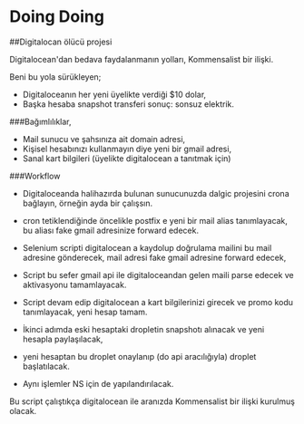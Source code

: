 # Doing Doing
##Digitalocan ölücü projesi

Digitalocean'dan bedava faydalanmanın yolları, Kommensalist bir ilişki.

Beni bu yola sürükleyen;
- Digitaloceanın her yeni üyelikte verdiği $10 dolar,
- Başka hesaba snapshot transferi
 sonuç: sonsuz elektrik.
 
###Bağımlılıklar,
- Mail sunucu ve şahsınıza ait domain adresi,
- Kişisel hesabınızı kullanmayın diye yeni bir gmail adresi,
- Sanal kart bilgileri (üyelikte digitalocean a tanıtmak için)

###Workflow
- Digitaloceanda halihazırda bulunan sunucunuzda dalgic projesini crona bağlayın, örneğin ayda bir çalışsın.
- cron tetiklendiğinde öncelikle postfix e yeni bir mail alias tanımlayacak, bu aliası fake gmail adresinize forward edecek.
- Selenium scripti digitalocean a kaydolup doğrulama mailini bu mail adresine gönderecek, mail adresi fake gmail adresine forward edecek,
- Script bu sefer gmail api ile digitaloceandan gelen maili parse edecek ve aktivasyonu tamamlayacak.
- Script devam edip digitalocean a kart bilgilerinizi girecek ve promo kodu tanımlayacak, yeni hesap tamam.

- İkinci adımda eski hesaptaki dropletin snapshotı alınacak ve yeni hesapla paylaşılacak,
- yeni hesaptan bu droplet onaylanıp (do api aracılığıyla) droplet başlatılacak.
- Aynı işlemler NS için de yapılandırılacak.

Bu script çalıştıkça digitalocean ile aranızda Kommensalist bir ilişki kurulmuş olacak.
